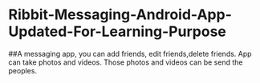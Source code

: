 # Ribbit-Messaging-Android-App-Updated-For-Learning-Purpose
##A messaging app, you can add friends, edit friends,delete friends. App can take photos and videos. Those photos and videos can be send the peoples.
